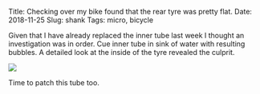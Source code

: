 Title: Checking over my bike found that the rear tyre was pretty flat.
Date: 2018-11-25
Slug: shank
Tags: micro, bicycle

Given that I have already replaced the inner tube last week I thought an investigation was in order. Cue inner tube in sink of water with resulting bubbles. A detailed look at the inside of the tyre revealed the culprit.

<img src="/media/images/2018-11-25 shank.jpg" class="align-center" />

Time to patch this tube too.
